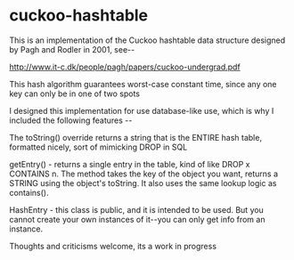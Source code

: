 # cuckoo-hashtable

This is an implementation of the Cuckoo hashtable data structure designed by Pagh and Rodler in 2001, see--

http://www.it-c.dk/people/pagh/papers/cuckoo-undergrad.pdf

This hash algorithm guarantees worst-case constant time, since any one key can only be in one of two spots

I designed this implementation for use database-like use, which is why I included the following features --

The toString() override returns a string that is the ENTIRE hash table, formatted nicely, sort of mimicking DROP in SQL

getEntry() - returns a single entry in the table, kind of like DROP x CONTAINS n. The method takes the key of the object you want, returns a STRING using the object's toString. It also uses the same lookup logic as contains().

HashEntry - this class is public, and it is intended to be used. But you cannot create your own instances of it--you can only get info from an instance.

Thoughts and criticisms welcome, its a work in progress
